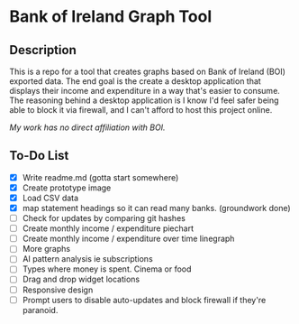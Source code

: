 # Bank of Ireland Graph Tool

## Description
This is a repo for a tool that creates graphs based on Bank of Ireland (BOI) exported data.
The end goal is the create a desktop application that displays their income and expenditure in a way that's easier to consume.
The reasoning behind a desktop application is I know I'd feel safer being able to block it via firewall, and I can't afford to host this project online.

_My work has no direct affiliation with BOI._

## To-Do List
- [x] Write readme.md (gotta start somewhere)
- [x] Create prototype image
- [x] Load CSV data
- [x] map statement headings so it can read many banks. (groundwork done)
- [ ] Check for updates by comparing git hashes
- [ ] Create monthly income / expenditure piechart
- [ ] Create monthly income / expenditure over time linegraph
- [ ] More graphs
- [ ] AI pattern analysis ie subscriptions
- [ ] Types where money is spent. Cinema or food
- [ ] Drag and drop widget locations
- [ ] Responsive design
- [ ] Prompt users to disable auto-updates and block firewall if they're paranoid.